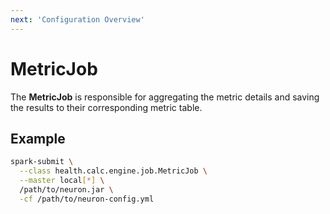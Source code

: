 ```yaml
---
next: 'Configuration Overview'
---
```


# MetricJob

The **MetricJob** is responsible for aggregating the metric details and saving the results to their corresponding metric table.

## Example

```bash
spark-submit \
  --class health.calc.engine.job.MetricJob \
  --master local[*] \
  /path/to/neuron.jar \
  -cf /path/to/neuron-config.yml
```